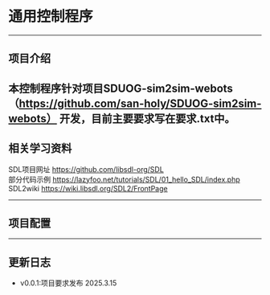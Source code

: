 # 通用控制程序
---
## 项目介绍

本控制程序针对项目SDUOG-sim2sim-webots （https://github.com/san-holy/SDUOG-sim2sim-webots） 开发，目前主要要求写在要求.txt中。
---
## 相关学习资料

SDL项目网址 https://github.com/libsdl-org/SDL  
部分代码示例 https://lazyfoo.net/tutorials/SDL/01_hello_SDL/index.php  
SDL2wiki https://wiki.libsdl.org/SDL2/FrontPage

---
## 项目配置
---
## 更新日志

  - v0.0.1:项目要求发布 2025.3.15
 